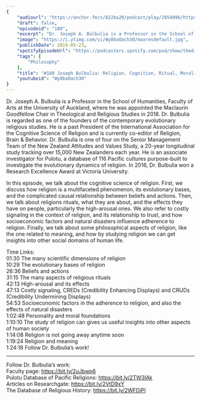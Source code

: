 ```yaml
---
{
	"audiourl": "https://anchor.fm/s/822ba20/podcast/play/2854096/https%3A%2F%2Fd3ctxlq1ktw2nl.cloudfront.net%2Fproduction%2F2019-3-6%2F12445160-44100-2-4f8a3a8fa3d3d.m4a",
	"draft": false,
	"episodeid": "180",
	"excerpt": "Dr. Joseph A. Bulbulia is a Professor in the School of Humanities, Faculty of Arts at the University of Auckland, where he was appointed the Maclaurin Goodfellow Chair in Theological and Religious Studies in 2018. Dr. Bulbulia is regarded as one of the founders of the contemporary evolutionary religious studies. He is a past President of the International Association for the Cognitive Science of Religion and is currently co-editor of Religion, Brain & Behavior. Dr. Bulbulia is one of four on the Senior Management Team of the New Zealand Attitudes and Values Study, a 20-year longitudinal study tracking over 15,000 New Zealanders each year. He is an associate investigator for Pulotu, a database of 116 Pacific cultures purpose-built to investigate the evolutionary dynamics of religion. In 2016, Dr. Bulbulia won a Research Excellence Award at Victoria University.",
	"image": "https://i.ytimg.com/vi/Wy0baOach30/maxresdefault.jpg",
	"publishDate": 2019-05-23,
	"spotifyEpisodeUrl": "https://podcasters.spotify.com/pod/show/thedissenter/episodes/180-Joseph-Bulbulia-Religion--Cognition--Ritual--Morality--And-Meaning-e3ljog",
	"tags": [
		"Philosophy"
	],
	"title": "#180 Joseph Bulbulia: Religion, Cognition, Ritual, Morality, And Meaning",
	"youtubeid": "Wy0baOach30"
}
---
```

Dr. Joseph A. Bulbulia is a Professor in the School of Humanities, Faculty of Arts at the University of Auckland, where he was appointed the Maclaurin Goodfellow Chair in Theological and Religious Studies in 2018. Dr. Bulbulia is regarded as one of the founders of the contemporary evolutionary religious studies. He is a past President of the International Association for the Cognitive Science of Religion and is currently co-editor of Religion, Brain & Behavior. Dr. Bulbulia is one of four on the Senior Management Team of the New Zealand Attitudes and Values Study, a 20-year longitudinal study tracking over 15,000 New Zealanders each year. He is an associate investigator for Pulotu, a database of 116 Pacific cultures purpose-built to investigate the evolutionary dynamics of religion. In 2016, Dr. Bulbulia won a Research Excellence Award at Victoria University.

In this episode, we talk about the cognitive science of religion. First, we discuss how religion is a multifaceted phenomenon, its evolutionary bases, and the complicated causal relationship between beliefs and actions. Then, we talk about religions rituals, what they are about, and the effects they have on people, particularly the high-arousal ones. We also refer to costly signaling in the context of religion, and its relationship to trust, and how socioeconomic factors and natural disasters influence adherence to religion. Finally, we talk about some philosophical aspects of religion, like the one related to meaning, and how by studying religion we can get insights into other social domains of human life.

Time Links:  
<time>01:30</time> The many scientific dimensions of religion  
<time>10:29</time> The evolutionary bases of religion                                
<time>26:36</time> Beliefs and actions                                   
<time>31:15</time> The many aspects of religious rituals                                 
<time>42:13</time> High-arousal and its effects                               
<time>47:13</time> Costly signaling, CREDs (Credibility Enhancing Displays) and CRUDs (Credibility Undermining Displays)                           
<time>54:53</time> Socioeconomic factors in the adherence to religion, and also the effects of natural disasters                
<time>1:02:48</time> Personality and moral foundations              
<time>1:10:10</time> The study of religion can gives us useful insights into other aspects of human society    
<time>1:14:08</time> Religion is not going away anytime soon  
<time>1:19:24</time> Religion and meaning  
<time>1:24:18</time> Follow Dr. Bulbulia’s work!

---

Follow Dr. Bulbulia’s work:  
Faculty page: https://bit.ly/2uJbwp6  
Pulotu Database of Pacific Religions: https://bit.ly/2TW3lAk  
Articles on Researchgate: https://bit.ly/2VtD9xY  
The Database of Religious History: https://bit.ly/2WFDiPl
